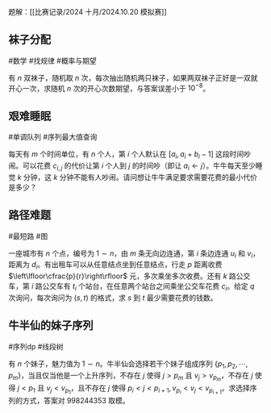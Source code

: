 题解：[[比赛记录/2024 十月/2024.10.20 模拟赛]]

## 袜子分配

#数学 #找规律 #概率与期望 

有 $n$ 双袜子，随机取 $n$ 次，每次抽出随机两只袜子，如果两双袜子正好是一双就开心一次，求随机 $n$ 次的开心次数期望，与答案误差小于 $10^{-8}$。

## 艰难睡眠

#单调队列 #序列最大值查询 

每天有 $m$ 个时间单位，有 $n$ 个人，第 $i$ 个人默认在 $[a_i,a_i+b_i-1]$ 这段时间吵闹。可以花费 $c_{i,j}$ 的代价让第 $i$ 个人到 $j$ 的时间吵（即让 $a_i\gets j$）。牛牛每天至少睡觉 $k$ 分钟，这 $k$ 分钟不能有人吵闹。请问想让牛牛满足要求需要花费的最小代价是多少？

## 路径难题

#最短路 #图 

一座城市有 $n$ 个点，编号为 $1\sim n$，由 $m$ 条无向边连通，第 $i$ 条边连通 $u_i$ 和 $v_i$，距离为 $d_i$。有出租车可以从任意结点坐到任意结点，行走 $p$ 距离收费 $\left\lfloor\cfrac{p}{r}\right\rfloor$ 元，多次乘坐多次收费。还有 $k$ 路公交车，第 $i$ 路公交车有 $t_i$ 个站台，在任意两个站台之间乘坐公交车花费 $c_i$。给定 $q$ 次询问，每次询问为 $(s,t)$ 的格式，求 $s$ 到 $t$ 最少需要花费的钱数。

## 牛半仙的妹子序列

#序列dp #线段树

有 $n$ 个妹子，魅力值为 $1\sim n$。牛半仙会选择若干个妹子组成序列 $\{p_1,p_2,\cdots,p_m\}$，当且仅当他是一个上升序列，不存在 $j$ 使得 $j>p_m$ 且 $v_j>v_{p_m}$，不存在 $j$ 使得 $j<p_1$ 且 $v_j<v_{p_1}$，且不存在 $j$ 使得 $p_i<j<p_{i+1},v_{p_i}<v_j<v_{p_{i+1}}$。求选择序列的方式，答案对 $998244353$ 取模。
